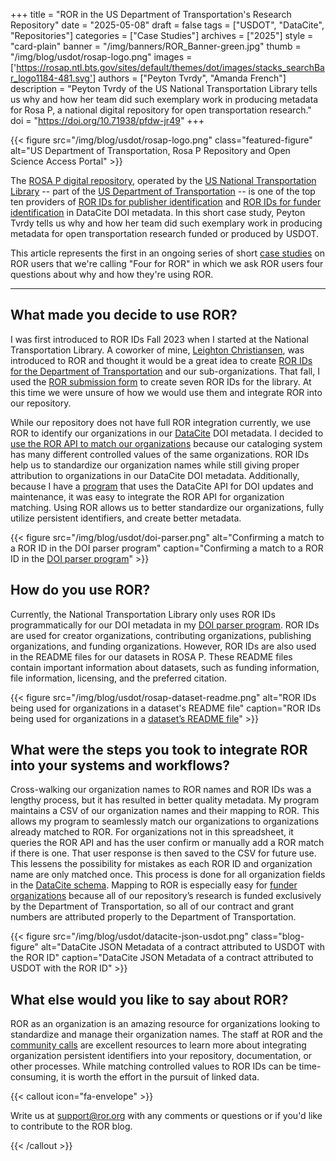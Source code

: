 +++ 
title = "ROR in the US Department of Transportation's Research Repository" 
date = "2025-05-08"
draft = false 
tags = ["USDOT", "DataCite", "Repositories"] 
categories = ["Case Studies"] 
archives = ["2025"]
style = "card-plain" 
banner = "/img/banners/ROR_Banner-green.jpg" 
thumb = "/img/blog/usdot/rosap-logo.png"
images = ['https://rosap.ntl.bts.gov/sites/default/themes/dot/images/stacks_searchBar_logo1184-481.svg']
authors = ["Peyton Tvrdy", "Amanda French"] 
description = "Peyton Tvrdy of the US National Transportation Library tells us why and how her team did such exemplary work in producing metadata for Rosa P, a national digital repository for open transportation research."
doi = "https://doi.org/10.71938/pfdw-jr49"
+++ 

{{< figure src="/img/blog/usdot/rosap-logo.png" class="featured-figure" alt="US Department of Transportation, Rosa P Repository and Open Science Access Portal" >}}

The [ROSA P digital repository](https://rosap.ntl.bts.gov/), operated by the [US National Transportation Library](https://ntl.bts.gov/ntl) -- part of the [US Department of Transportation](https://www.transportation.gov/) -- is one of the top ten providers of [ROR IDs for publisher identification](https://api.datacite.org/dois?query=publisher.publisherIdentifierScheme:ROR+OR+publisher.schemeUri:%22https://ror.org%22+OR+publisher.publisherIdentifier:*ror*&publisher=true&page[size]=0) and [ROR IDs for funder identification](https://api.datacite.org/dois?query=fundingReferences.funderIdentifierType:ROR&page%5Bsize%5D=0) in DataCite DOI metadata. In this short case study, Peyton Tvrdy tells us why and how her team did such exemplary work in producing metadata for open transportation research funded or produced by USDOT.

This article represents the first in an ongoing series of short [case studies](https://ror.org/categories/case-studies) on ROR users that we're calling "Four for ROR" in which we ask ROR users four questions about why and how they're using ROR.

---

## What made you decide to use ROR?

I was first introduced to ROR IDs Fall 2023 when I started at the National Transportation Library. A coworker of mine, [Leighton Christiansen](https://orcid.org/0000-0002-0543-4268), was introduced to ROR and thought it would be a great idea to create [ROR IDs for the Department of Transportation](https://ror.org/02xfw2e90) and our sub-organizations. That fall, I used the [ROR submission form](https://curation-request.ror.org) to create seven ROR IDs for the library. At this time we were unsure of how we would use them and integrate ROR into our repository. 

While our repository does not have full ROR integration currently, we use ROR to identify our organizations in our [DataCite](https://datacite.org) DOI metadata. I decided to [use the ROR API to match our organizations](https://ror.readme.io/docs/matching#match-organization-names-to-ror-ids-using-the-ror-api) because our cataloging system has many different controlled values of the same organizations. ROR IDs help us to standardize our organization names while still giving proper attribution to organizations in our DataCite DOI metadata. Additionally, because I have a [program](https://github.com/ptvrdy/doi-parser) that uses the DataCite API for DOI updates and maintenance, it was easy to integrate the ROR API for organization matching. Using ROR allows us to better standardize our organizations, fully utilize persistent identifiers, and create better metadata.

{{< figure src="/img/blog/usdot/doi-parser.png" alt="Confirming a match to a ROR ID in the DOI parser program" caption="Confirming a match to a ROR ID in the [DOI parser program](https://github.com/ptvrdy/doi-parser)" >}}


## How do you use ROR?

Currently, the National Transportation Library only uses ROR IDs programmatically for our DOI metadata in my [DOI parser program](https://github.com/ptvrdy/doi-parser). ROR IDs are used for creator organizations, contributing organizations, publishing organizations, and funding organizations. However, ROR IDs are also used in the README files for our datasets in ROSA P. These README files contain important information about datasets, such as funding information, file information, licensing, and the preferred citation. 

{{< figure src="/img/blog/usdot/rosap-dataset-readme.png" alt="ROR IDs being used for organizations in a dataset's README file" caption="ROR IDs being used for organizations in a [dataset’s README file](https://doi.org/10.21949/rb92-6j61)" >}}

## What were the steps you took to integrate ROR into your systems and workflows?

Cross-walking our organization names to ROR names and ROR IDs was a lengthy process, but it has resulted in better quality metadata. My program maintains a CSV of our organization names and their mapping to ROR. This allows my program to seamlessly match our organizations to organizations already matched to ROR. For organizations not in this spreadsheet, it queries the ROR API and has the user confirm or manually add a ROR match if there is one. That user response is then saved to the CSV for future use. This lessens the possibility for mistakes as each ROR ID and organization name are only matched once. This process is done for all organization fields in the [DataCite schema](https://datacite-metadata-schema.readthedocs.io/en/4.5/). Mapping to ROR is especially easy for [funder organizations](https://datacite-metadata-schema.readthedocs.io/en/4.5/properties/fundingreference/#funderidentifier) because all of our repository’s research is funded exclusively by the Department of Transportation, so all of our contract and grant numbers are attributed properly to the Department of Transportation.

{{< figure src="/img/blog/usdot/datacite-json-usdot.png" class="blog-figure" alt="DataCite JSON Metadata of a contract attributed to USDOT with the ROR ID" caption="DataCite JSON Metadata of a contract attributed to USDOT with the ROR ID" >}}

## What else would you like to say about ROR?

ROR as an organization is an amazing resource for organizations looking to standardize and manage their organization names. The staff at ROR and the [community calls](/events) are excellent resources to learn more about integrating organization persistent identifiers into your repository, documentation, or other processes. While matching controlled values to ROR IDs can be time-consuming, it is worth the effort in the pursuit of linked data.

{{< callout icon="fa-envelope" >}} 

Write us at support@ror.org with any comments or questions or if you'd like to contribute to the ROR blog. 

{{< /callout >}} 
